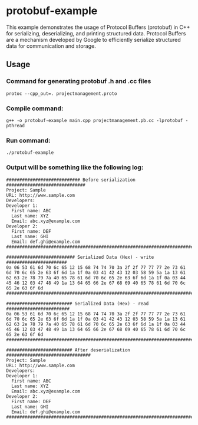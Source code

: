 # protobuf-example
 This example demonstrates the usage of Protocol Buffers (protobuf) in C++ for serializing, deserializing, and printing structured data. Protocol Buffers are a mechanism developed by Google to efficiently serialize structured data for communication and storage.

## Usage
### Command for generating protobuf .h and .cc files
`protoc --cpp_out=. projectmanagement.proto`

### Compile command:
`g++ -o protobuf-example main.cpp projectmanagement.pb.cc -lprotobuf -pthread`

### Run command:
`./protobuf-example`

### Output will be something like the following log:

```
############################ Before serialization ##############################
Project: Sample
URL: http://www.sample.com
Developers:
Developer 1:
  First name: ABC
  Last name: XYZ
  Email: abc.xyz@example.com
Developer 2:
  First name: DEF
  Last name: GHI
  Email: def.ghi@example.com
################################################################################

########################## Serialized Data (Hex) - write #######################
0a 06 53 61 6d 70 6c 65 12 15 68 74 74 70 3a 2f 2f 77 77 77 2e 73 61 6d 70 6c 65 2e 63 6f 6d 1a 1f 0a 03 41 42 43 12 03 58 59 5a 1a 13 61 62 63 2e 78 79 7a 40 65 78 61 6d 70 6c 65 2e 63 6f 6d 1a 1f 0a 03 44 45 46 12 03 47 48 49 1a 13 64 65 66 2e 67 68 69 40 65 78 61 6d 70 6c 65 2e 63 6f 6d 
################################################################################

######################### Serialized Data (Hex) - read ########################
0a 06 53 61 6d 70 6c 65 12 15 68 74 74 70 3a 2f 2f 77 77 77 2e 73 61 6d 70 6c 65 2e 63 6f 6d 1a 1f 0a 03 41 42 43 12 03 58 59 5a 1a 13 61 62 63 2e 78 79 7a 40 65 78 61 6d 70 6c 65 2e 63 6f 6d 1a 1f 0a 03 44 45 46 12 03 47 48 49 1a 13 64 65 66 2e 67 68 69 40 65 78 61 6d 70 6c 65 2e 63 6f 6d 
###############################################################################

######################### After deserialization ################################
Project: Sample
URL: http://www.sample.com
Developers:
Developer 1:
  First name: ABC
  Last name: XYZ
  Email: abc.xyz@example.com
Developer 2:
  First name: DEF
  Last name: GHI
  Email: def.ghi@example.com
################################################################################
```
